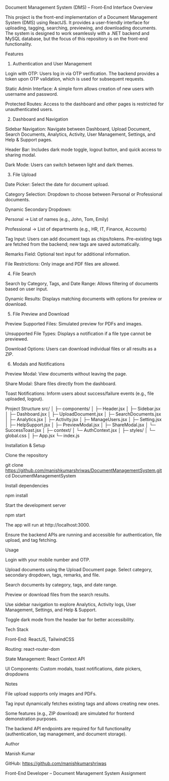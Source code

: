 Document Management System (DMS) – Front-End Interface
Overview

This project is the front-end implementation of a Document Management System (DMS) using ReactJS. It provides a user-friendly interface for uploading, tagging, searching, previewing, and downloading documents. The system is designed to work seamlessly with a .NET backend and MySQL database, but the focus of this repository is on the front-end functionality.

Features
1. Authentication and User Management

Login with OTP: Users log in via OTP verification. The backend provides a token upon OTP validation, which is used for subsequent requests.

Static Admin Interface: A simple form allows creation of new users with username and password.

Protected Routes: Access to the dashboard and other pages is restricted for unauthenticated users.

2. Dashboard and Navigation

Sidebar Navigation: Navigate between Dashboard, Upload Document, Search Documents, Analytics, Activity, User Management, Settings, and Help & Support pages.

Header Bar: Includes dark mode toggle, logout button, and quick access to sharing modal.

Dark Mode: Users can switch between light and dark themes.

3. File Upload

Date Picker: Select the date for document upload.

Category Selection: Dropdown to choose between Personal or Professional documents.

Dynamic Secondary Dropdown:

Personal → List of names (e.g., John, Tom, Emily)

Professional → List of departments (e.g., HR, IT, Finance, Accounts)

Tag Input: Users can add document tags as chips/tokens. Pre-existing tags are fetched from the backend; new tags are saved automatically.

Remarks Field: Optional text input for additional information.

File Restrictions: Only image and PDF files are allowed.

4. File Search

Search by Category, Tags, and Date Range: Allows filtering of documents based on user input.

Dynamic Results: Displays matching documents with options for preview or download.

5. File Preview and Download

Preview Supported Files: Simulated preview for PDFs and images.

Unsupported File Types: Displays a notification if a file type cannot be previewed.

Download Options: Users can download individual files or all results as a ZIP.

6. Modals and Notifications

Preview Modal: View documents without leaving the page.

Share Modal: Share files directly from the dashboard.

Toast Notifications: Inform users about success/failure events (e.g., file uploaded, logout).

Project Structure
src/
│
├─ components/
│  ├─ Header.jsx
│  ├─ Sidebar.jsx
│  ├─ Dashboard.jsx
│  ├─ UploadDocument.jsx
│  ├─ SearchDocuments.jsx
│  ├─ Analytics.jsx
│  ├─ Activity.jsx
│  ├─ ManageUsers.jsx
│  ├─ Setting.jsx
│  ├─ HelpSupport.jsx
│  ├─ PreviewModal.jsx
│  ├─ ShareModal.jsx
│  └─ SuccessToast.jsx
│
├─ context/
│  └─ AuthContext.jsx
│
├─ styles/
│  └─ global.css
│
├─ App.jsx
└─ index.js

Installation & Setup

Clone the repository

git clone https://github.com/manishkumarshriwas/DocumentManagementSystem.git
cd DocumentManagementSystem


Install dependencies

npm install


Start the development server

npm start


The app will run at http://localhost:3000.

Ensure the backend APIs are running and accessible for authentication, file upload, and tag fetching.

Usage

Login with your mobile number and OTP.

Upload documents using the Upload Document page. Select category, secondary dropdown, tags, remarks, and file.

Search documents by category, tags, and date range.

Preview or download files from the search results.

Use sidebar navigation to explore Analytics, Activity logs, User Management, Settings, and Help & Support.

Toggle dark mode from the header bar for better accessibility.

Tech Stack

Front-End: ReactJS, TailwindCSS

Routing: react-router-dom

State Management: React Context API

UI Components: Custom modals, toast notifications, date pickers, dropdowns

Notes

File upload supports only images and PDFs.

Tag input dynamically fetches existing tags and allows creating new ones.

Some features (e.g., ZIP download) are simulated for frontend demonstration purposes.

The backend API endpoints are required for full functionality (authentication, tag management, and document storage).

Author

Manish Kumar

GitHub: https://github.com/manishkumarshriwas

Front-End Developer – Document Management System Assignment
